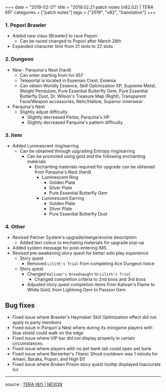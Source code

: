 +++
date = "2019-02-21"
title = "2019.02.21 patch notes (v82.02) | TERA KR"
categories = ["patch notes"]
tags = ["2019", "v82", "translation"]
+++

### 1. Popori Brawler
- Added new class [Brawler] to race Popori
  - Can be raced changed to Popori after March 28th
- Expanded character limit from 21 slots to 22 slots

### 2. Dungeon
- New : Parquina's Nest (hard)
  - Can enter starting from ilvl 457
  - Teleportal is located in Essenian Crest, Essenia
  - Can obtain Worldly Essence, Skill Optimization XP, Supreme Metal, Weight Pendulum, Pure Essential Butterfly Gem, Pure Essential Butterfly Dust, Dr. Wilson's Treasure Map (Right), Transparent Face/Weapon accessories, Relic/Hallow, Superior innerwear
- Parquina's Nest
  - Slightly adjust difficulty
    - Slightly decreased Perba, Parquina's HP
    - Slightly decreased Parquina's pattern difficulty

### 3. Item
- Added Luminescent ring/earring
  - Can be obtained through upgrading Entropy ring/earring
    - Can be promoted using gold and the following enchanting materials
      - Enchanting materials required for upgrade can be obtained from Parquina's Nest (hard)
        - Luminescent Ring
          - Golden Plate
          - Silver Plate
          - Pure Essential Butterfly Gem
        - Luminescent Earring
          - Golden Plate
          - Silver Plate
          - Pure Essential Butterfly Dust

### 4. Other
- Revised Partner System's upgrade/merge/evolve description
  - Added text colour to enchating materials for upgrade pop-up
- Added system message for post-entering IMS
- Revised pre-awakening story quest for better solo play experience
  - Story quest
    - Removed `Lilith's Trial` from completing Ace Dungeon twice
  - Story quest
    - Changed `Kalivan's Dreadnaught` to `Lilith's Trial`
      - Changed completion criteria to 2nd boss and 3rd boss
    - Adjusted story quest completion items from Kalivan's Flame to White Gold, from Lightning Gem to Passion Gem

## Bug fixes

- Fixed issue where Brawler's Haymaker Skill Optimization effect did not apply to party members
- Fixed issue in Parquin'a Nest where during its minigame players with blue shield could walk on the edge
- Fixed issue where VIP bar did not display properly in certain circumstances
- Fixed issue where players with no pet bank tab could open pet bank
- Fixed issue where Berserker's Titanic Shout cooldown was 1 minute for Amani, Baraka, Popori, and High Elf
- Fixed issue where Broken Prison story quest tooltip displayed inaccurate ilvl

----

source : [TERA 테라 | NEXON](http://tera.nexon.com/news/update/view.aspx?n4articlesn=380)
